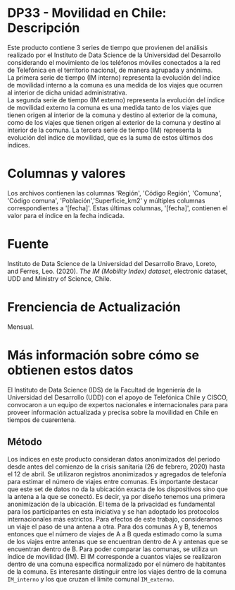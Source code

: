 # DP33 - Movilidad en Chile: Descripción
Este producto contiene 3 series de tiempo que provienen del análisis realizado por el Instituto de Data Science de la Universidad del Desarrollo considerando el movimiento de los teléfonos móviles conectados a la red de Telefónica en el territorio nacional, de manera agrupada y anónima.  
La primera serie de tiempo (IM interno) representa la evolución del índice de movilidad interno a la comuna es una medida de los viajes que ocurren al interior de dicha unidad administrativa.  
La segunda serie de tiempo (IM externo) representa la evolución del índice de movilidad externo la comuna es una medida tanto de los viajes que tienen origen al interior de la comuna y destino al exterior de la comuna, como de los viajes que tienen origen al exterior de la comuna y destino al interior de la comuna.
La tercera serie de tiempo (IM) representa la evolución del índice de movilidad, que es la suma de estos últimos dos índices.
# Columnas y valores
Los archivos contienen las columnas 'Región', 'Código Región', 'Comuna', 'Código comuna', 'Población','Superficie_km2' y múltiples columnas correspondientes a '[fecha]'. Estas últimas columnas, '[fecha]', contienen el valor para el índice en la fecha indicada.
# Fuente
Instituto de Data Science de la Universidad del Desarrollo Bravo, Loreto, and Ferres, Leo. (2020). *The IM (Mobility Index)
dataset*, electronic dataset, UDD and Ministry of Science, Chile.
# Frenciencia de Actualización
Mensual.
# Más información sobre cómo se obtienen estos datos
El Instituto de Data Science (IDS) de la Facultad de Ingeniería de la Universidad del Desarrollo (UDD) con el apoyo de Telefónica Chile y CISCO, convocaron a un equipo de expertos nacionales e internacionales para para proveer información actualizada y precisa sobre la movilidad en Chile en tiempos de cuarentena.
## Método
Los índices en este producto consideran datos anonimizados del periodo desde antes del comienzo de la crisis sanitaria (26 de febrero, 2020) hasta el 12 de abril.
Se utilizaron registros anonimizados y agregados de telefonía para estimar el número de viajes entre comunas.  Es importante destacar que este set de datos no da la ubicación exacta de los dispositivos sino que la antena a la que se conectó. Es decir, ya por diseño tenemos una primera anonimización de la ubicación. El tema de la privacidad es fundamental para los participantes en esta iniciativa y se han adoptado los protocolos internacionales más estrictos.
Para efectos de este trabajo, consideramos un viaje el paso de una antena a otra. Para dos comunas A y B, tenemos entonces que el número de viajes de A a B queda estimado como la suma de los viajes entre antenas que se encuentran dentro de A y antenas que se encuentran dentro de B.
Para poder comparar las comunas, se utiliza un índice de movilidad (IM). El IM corresponde a cuantos viajes se realizaron dentro de una comuna específica normalizado por el número de habitantes de la comuna.
Es interesante distinguir entre los viajes dentro de la comuna `IM_interno` y los que cruzan el límite comunal `IM_externo`.